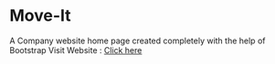 # Move-It
A Company website home page created completely with the help of Bootstrap
Visit Website : [Click here](https://neha-7330.github.io/Move-It/)
